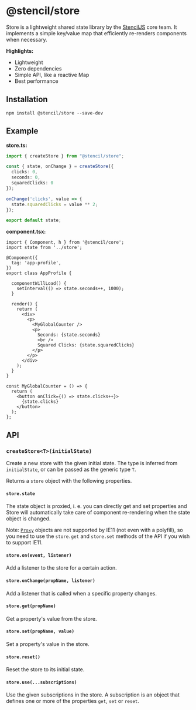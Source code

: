 # @stencil/store

Store is a lightweight shared state library by the [StencilJS](https://stenciljs.com/) core team. It implements a simple key/value map that efficiently re-renders components when necessary.

**Highlights:**

- Lightweight
- Zero dependencies
- Simple API, like a reactive Map
- Best performance

## Installation

```
npm install @stencil/store --save-dev
```

## Example

**store.ts:**

```ts
import { createStore } from "@stencil/store";

const { state, onChange } = createStore({
  clicks: 0,
  seconds: 0,
  squaredClicks: 0
});

onChange('clicks', value => {
  state.squaredClicks = value ** 2;
});

export default state;
```

**component.tsx:**

```tsx
import { Component, h } from '@stencil/core';
import state from '../store';

@Component({
  tag: 'app-profile',
})
export class AppProfile {

  componentWillLoad() {
    setInterval(() => state.seconds++, 1000);
  }

  render() {
    return (
      <div>
        <p>
          <MyGlobalCounter />
          <p>
            Seconds: {state.seconds}
            <br />
            Squared Clicks: {state.squaredClicks}
          </p>
        </p>
      </div>
    );
  }
}

const MyGlobalCounter = () => {
  return (
    <button onClick={() => state.clicks++}>
      {state.clicks}
    </button>
  );
};
```

## API

### `createStore<T>(initialState)`

Create a new store with the given initial state. The type is inferred from `initialState`, or can be passed as the generic type `T`.

Returns a `store` object with the following properties.

#### `store.state`

The state object is proxied, i. e. you can directly get and set properties and Store will automatically take care of component re-rendering when the state object is changed.

Note: [`Proxy`](https://developer.mozilla.org/en-US/docs/Web/JavaScript/Reference/Global_Objects/Proxy) objects are not supported by IE11 (not even with a polyfill), so you need to use the `store.get` and `store.set` methods of the API if you wish to support IE11.

#### `store.on(event, listener)`

Add a listener to the store for a certain action.

#### `store.onChange(propName, listener)`

Add a listener that is called when a specific property changes.

#### `store.get(propName)`

Get a property's value from the store.

#### `store.set(propName, value)`

Set a property's value in the store.

#### `store.reset()`

Reset the store to its initial state.

#### `store.use(...subscriptions)`

Use the given subscriptions in the store. A subscription is an object that defines one or more of the properties `get`, `set` or `reset`.
